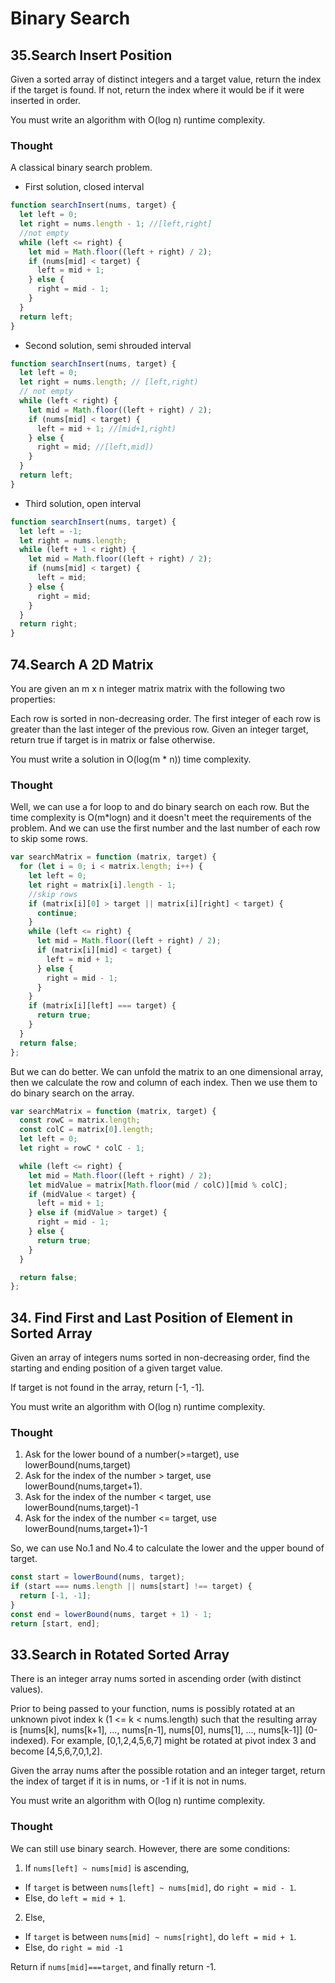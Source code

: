 # Binary Search

## 35.Search Insert Position

Given a sorted array of distinct integers and a target value, return the index if the target is found. If not, return the index where it would be if it were inserted in order.

You must write an algorithm with O(log n) runtime complexity.

### Thought

A classical binary search problem.

- First solution, closed interval

```javascript
function searchInsert(nums, target) {
  let left = 0;
  let right = nums.length - 1; //[left,right]
  //not empty
  while (left <= right) {
    let mid = Math.floor((left + right) / 2);
    if (nums[mid] < target) {
      left = mid + 1;
    } else {
      right = mid - 1;
    }
  }
  return left;
}
```

- Second solution, semi shrouded interval

```javascript
function searchInsert(nums, target) {
  let left = 0;
  let right = nums.length; // [left,right)
  // not empty
  while (left < right) {
    let mid = Math.floor((left + right) / 2);
    if (nums[mid] < target) {
      left = mid + 1; //[mid+1,right)
    } else {
      right = mid; //[left,mid])
    }
  }
  return left;
}
```

- Third solution, open interval

```javascript
function searchInsert(nums, target) {
  let left = -1;
  let right = nums.length;
  while (left + 1 < right) {
    let mid = Math.floor((left + right) / 2);
    if (nums[mid] < target) {
      left = mid;
    } else {
      right = mid;
    }
  }
  return right;
}
```

## 74.Search A 2D Matrix

You are given an m x n integer matrix matrix with the following two properties:

Each row is sorted in non-decreasing order.
The first integer of each row is greater than the last integer of the previous row.
Given an integer target, return true if target is in matrix or false otherwise.

You must write a solution in O(log(m \* n)) time complexity.

### Thought

Well, we can use a for loop to and do binary search on each row. But the time complexity is O(m\*logn) and it doesn't meet the requirements of the problem. And we can use the first number and the last number of each row to skip some rows.

```javascript
var searchMatrix = function (matrix, target) {
  for (let i = 0; i < matrix.length; i++) {
    let left = 0;
    let right = matrix[i].length - 1;
    //skip rows
    if (matrix[i][0] > target || matrix[i][right] < target) {
      continue;
    }
    while (left <= right) {
      let mid = Math.floor((left + right) / 2);
      if (matrix[i][mid] < target) {
        left = mid + 1;
      } else {
        right = mid - 1;
      }
    }
    if (matrix[i][left] === target) {
      return true;
    }
  }
  return false;
};
```

But we can do better. We can unfold the matrix to an one dimensional array, then we calculate the row and column of each index. Then we use them to do binary search on the array.

```javascript
var searchMatrix = function (matrix, target) {
  const rowC = matrix.length;
  const colC = matrix[0].length;
  let left = 0;
  let right = rowC * colC - 1;

  while (left <= right) {
    let mid = Math.floor((left + right) / 2);
    let midValue = matrix[Math.floor(mid / colC)][mid % colC];
    if (midValue < target) {
      left = mid + 1;
    } else if (midValue > target) {
      right = mid - 1;
    } else {
      return true;
    }
  }

  return false;
};
```

## 34. Find First and Last Position of Element in Sorted Array

Given an array of integers nums sorted in non-decreasing order, find the starting and ending position of a given target value.

If target is not found in the array, return [-1, -1].

You must write an algorithm with O(log n) runtime complexity.

### Thought

1. Ask for the lower bound of a number(>=target), use lowerBound(nums,target)
2. Ask for the index of the number > target, use lowerBound(nums,target+1).
3. Ask for the index of the number < target, use lowerBound(nums,target)-1
4. Ask for the index of the number <= target, use lowerBound(nums,target+1)-1

So, we can use No.1 and No.4 to calculate the lower and the upper bound of target.

```javascript
const start = lowerBound(nums, target);
if (start === nums.length || nums[start] !== target) {
  return [-1, -1];
}
const end = lowerBound(nums, target + 1) - 1;
return [start, end];
```

## 33.Search in Rotated Sorted Array

There is an integer array nums sorted in ascending order (with distinct values).

Prior to being passed to your function, nums is possibly rotated at an unknown pivot index k (1 <= k < nums.length) such that the resulting array is [nums[k], nums[k+1], ..., nums[n-1], nums[0], nums[1], ..., nums[k-1]] (0-indexed). For example, [0,1,2,4,5,6,7] might be rotated at pivot index 3 and become [4,5,6,7,0,1,2].

Given the array nums after the possible rotation and an integer target, return the index of target if it is in nums, or -1 if it is not in nums.

You must write an algorithm with O(log n) runtime complexity.

### Thought

We can still use binary search. However, there are some conditions:

1. If `nums[left] ~ nums[mid]` is ascending,

- If `target` is between `nums[left] ~ nums[mid]`, do `right = mid - 1`.
- Else, do `left = mid + 1`.

2. Else,

- If `target` is between `nums[mid] ~ nums[right]`, do `left = mid + 1`.
- Else, do `right = mid -1 `

Return if `nums[mid]===target`, and finally return -1.

# 